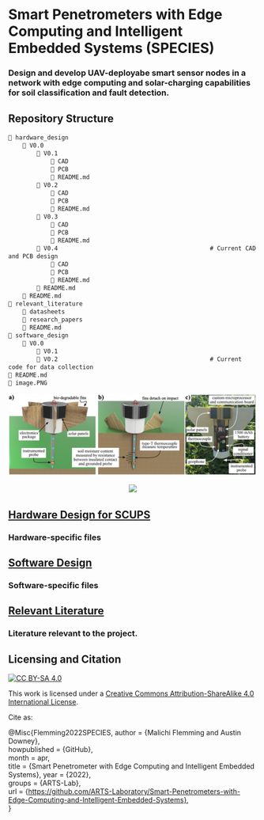 # Smart Penetrometers with Edge Computing and Intelligent Embedded Systems (SPECIES) 
### Design and develop UAV-deployabe smart sensor nodes in a network with edge computing and solar-charging capabilities for soil classification and fault detection.

## Repository Structure
```angular2html
📁 hardware_design
    📁 V0.0
        📁 V0.1
            📁 CAD
            📁 PCB
            📄 README.md
        📁 V0.2
            📁 CAD
            📁 PCB
            📄 README.md
        📁 V0.3
            📁 CAD
            📁 PCB
            📄 README.md        
        📁 V0.4                                           # Current CAD and PCB design
            📁 CAD
            📁 PCB
            📄 README.md        
        📄 README.md
    📄 README.md
📁 relevant_literature
    📁 datasheets
    📁 research_papers
    📄 README.md
📁 software_design
    📁 V0.0
        📁 V0.1
        📁 V0.2                                           # Current code for data collection
📄 README.md
📄 image.PNG
```
<p align="center">
<img src="image.PNG" alt="drawing" width="910"/>
</p>
<p align="center">
</p>
<p align="center">
 <img src="https://user-images.githubusercontent.com/87868879/166610946-1d7f9edc-2c42-431b-8995-1c52ac2c5b0f.png"/>
</p>

## [Hardware Design for SCUPS](hardware_design)
### Hardware-specific files

## [Software Design](software_design)
### Software-specific files

## [Relevant Literature](relevant_literature)
### Literature relevant to the project.


## Licensing and Citation

[![CC BY-SA 4.0][cc-by-sa-shield]][cc-by-sa]

This work is licensed under a
[Creative Commons Attribution-ShareAlike 4.0 International License][cc-by-sa].

[cc-by-sa]: http://creativecommons.org/licenses/by-sa/4.0/
[cc-by-sa-image]: https://licensebuttons.net/l/by-sa/4.0/88x31.png
[cc-by-sa-shield]: https://img.shields.io/badge/License-CC%20BY--SA%204.0-lightgrey.svg


Cite as:

@Misc{Flemming2022SPECIES,
author       = {Malichi Flemming and Austin Downey},  
howpublished = {GitHub},  
month        = apr,   
title        = {Smart Penetrometer with Edge Computing and Intelligent Embedded Systems}, 
year         = {2022},    
groups       = {ARTS-Lab},  
url          = {https://github.com/ARTS-Laboratory/Smart-Penetrometers-with-Edge-Computing-and-Intelligent-Embedded-Systems},    
}










